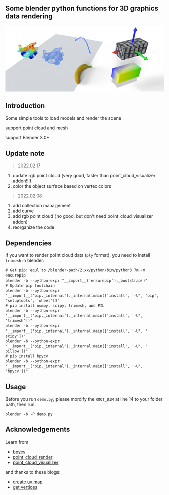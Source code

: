 ## Some blender python functions for 3D graphics data rendering

![demo](./env_data/page.png)


## Introduction
Some simple tools to load models and render the scene

support point cloud and mesh

support Blender 3.0+

## Update note
> 2022.02.17
1. update rgb point cloud (very good, faster than point_cloud_visualizer addon!!!)
2. color the object surface based on vertex colors
> 2022.02.08
1. add collection management
2. add curve
3. add rgb point cloud (no good, but don't need point_cloud_visualizer addon)
4. reorganize the code

## Dependencies
If you want to render point cloud data (`ply` format), you need to install `trimesh` in blender:
```
# Get pip: equl to /blender-path/2.xx/python/bin/python3.7m -m ensurepip
blender -b --python-expr "__import__('ensurepip')._bootstrap()" 
# Update pip toolchain
blender -b --python-expr "__import__('pip._internal')._internal.main(['install', '-U', 'pip', 'setuptools', 'wheel'])"
# pip install numpy, scipy, trimesh, and PIL
blender -b --python-expr "__import__('pip._internal')._internal.main(['install', '-U', 'trimesh'])"
blender -b --python-expr "__import__('pip._internal')._internal.main(['install', '-U', ' scipy'])"
blender -b --python-expr "__import__('pip._internal')._internal.main(['install', '-U', ' pillow'])"
# pip install bpycv
blender -b --python-expr "__import__('pip._internal')._internal.main(['install', '-U', 'bpycv'])"
```

## Usage

Before you run `demo.py`, please mordify the `ROOT_DIR` at line 14 to your folder path, then run: 

```
blender -b -P demo.py
```

## Acknowledgements
Learn from 
* [bpycv](https://github.com/DIYer22/bpycv)
* [point_cloud_render](https://github.com/itsumu/point_cloud_renderer)
* [point_cloud_visualizer](https://github.com/uhlik/bpy)

and thanks to these blogs:
* [create uv map](https://b3d.interplanety.org/en/how-to-create-a-new-mesh-uv-with-the-blender-python-api/)
* [get vertices](https://blenderartists.org/t/efficient-copying-of-vertex-coords-to-and-from-numpy-arrays/661467/2)
